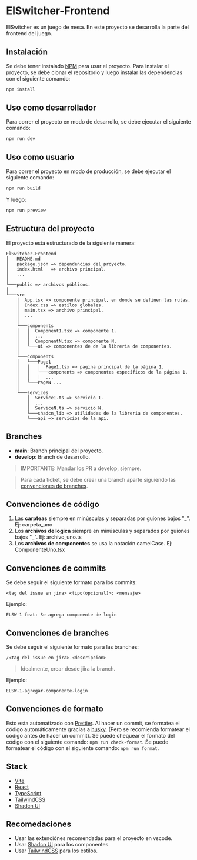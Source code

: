# ElSwitcher-Frontend

ElSwitcher es un juego de mesa. En este proyecto se desarrolla la parte del frontend del juego.

## Instalación

Se debe tener instalado [NPM](https://www.npmjs.com/) para usar el proyecto.
Para instalar el proyecto, se debe clonar el repositorio y luego instalar las dependencias con el siguiente comando:

```bash
npm install
```

## Uso como desarrollador

Para correr el proyecto en modo de desarrollo, se debe ejecutar el siguiente comando:

```bash
npm run dev
```

<!-- Completar ... -->

## Uso como usuario

Para correr el proyecto en modo de producción, se debe ejecutar el siguiente comando:

```bash
npm run build
```

Y luego:

```bash
npm run preview
```

## Estructura del proyecto

El proyecto está estructurado de la siguiente manera:

```
ElSwitcher-Frontend
│   README.md
│   package.json => dependencias del proyecto.
│   index.html   => archivo principal.
│   ...
│
└───public => archivos públicos.
│
└───src
    │  App.tsx => componente principal, en donde se definen las rutas.
    │  Index.css => estilos globales.
    │  main.tsx => archivo principal.
    │  ...
    │
    └───components
    │   │  Component1.tsx => componente 1.
    │   │  ...
    │   │  ComponentN.tsx => componente N.
    │   └───ui => componentes de de la libreria de componentes.
    │
    └───components
    │   └───Page1
    │   │   │  Page1.tsx => pagina principal de la página 1.
    │   │   └───components => componentes específicos de la página 1.
    │   │   │  ...
    │   └───PageN ...
    │
    └───services
        │  Service1.ts => servicio 1.
        │  ...
        │  ServiceN.ts => servicio N.
        └───shadcn_lib => utilidades de la libreria de componentes.
        └───api => servicios de la api.
```

## Branches

-   **main**: Branch principal del proyecto.
-   **develop**: Branch de desarrollo.

> IMPORTANTE: Mandar los PR a develop, siempre.

> Para cada ticket, se debe crear una branch aparte siguiendo las [convenciones de branches](#convenciones-de-branches).

## Convenciones de código

1. Las **carpteas** siempre en minúsculas y separadas por guiones bajos "\_". Ej: carpeta_uno
2. Los **archivos de logica** siempre en minúsculas y separados por guiones bajos "\_". Ej: archivo_uno.ts
3. Los **archivos de componentes** se usa la notación camelCase. Ej: ComponenteUno.tsx

## Convenciones de commits

Se debe seguir el siguiente formato para los commits:

```
<tag del issue en jira> <tipo(opcional)>: <mensaje>
```

Ejemplo:

```
ELSW-1 feat: Se agrega componente de login
```

## Convenciones de branches

Se debe seguir el siguiente formato para las branches:

```
/<tag del issue en jira>-<descripcion>
```

> Idealmente, crear desde jiira la branch.

Ejemplo:

```
ELSW-1-agregar-componente-login
```

## Convenciones de formato

Esto esta automatizado con [Prettier](https://prettier.io/). Al hacer un commit, se formatea el código automáticamente gracias a [husky](https://typicode.github.io/husky/#/). (Pero se recomienda formatear el código antes de hacer un commit).
Se puede chequear el formato del código con el siguiente comando: `npm run check-format`.
Se puede formatear el código con el siguiente comando: `npm run format`.

## Stack

-   [Vite](https://vitejs.dev/)
-   [React](https://es.reactjs.org/)
-   [TypeScript](https://www.typescriptlang.org/)
-   [TailwindCSS](https://tailwindcss.com/)
-   [Shadcn UI](https://ui.shadcn.com/)

## Recomedaciones

-   Usar las extenciónes recomendadas para el proyecto en vscode.
-   Usar [Shadcn UI](https://ui.shadcn.com/) para los componentes.
-   Usar [TailwindCSS](https://tailwindcss.com/) para los estilos.
